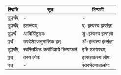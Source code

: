 | स्थिति | सूत्र | टिप्पणी |
| ----- | ------- | ------ |
| डुप॒चँ॑ष् | - | - |
| डुप॒चँ॑ष् | हलन्त्यम् | ष्-इत्यस्य इत्संज्ञा |
| डुप॒चँ॑ | आदिर्ञिटुडवः | डु-इत्यस्य इत्संज्ञा |
| प॒चँ॑ | उपदेशेऽजनुनासिक इत् | अँ-इत्यस्य इत्संज्ञा |
| डुप॒चँ॑ष् | स्वरितञितः कर्त्रभिप्राये क्रियाफले | इति उभयपदम् |
| प॒च् | तस्य लोपः | इत्संज्ञकस्य लोपः |
| पच् | - | स्वरभेदमात्रालोपः |
